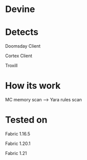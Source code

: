 # Devine

# Detects

Doomsday Client 

Cortex Client

Troxill

# How its work

MC memory scan --> Yara rules scan

# Tested on

Fabric 1.16.5

Fabric 1.20.1

Fabric 1.21
